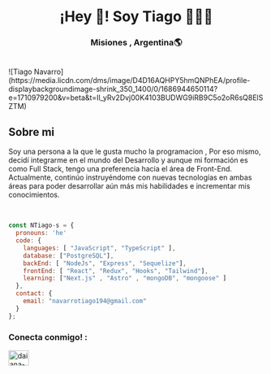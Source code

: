 
<h1 align="center">¡Hey 👋! Soy Tiago 👩🏻‍💻</h1>
<h3 align="center">Misiones , Argentina🌎</h3><br/> 
![Tiago Navarro](https://media.licdn.com/dms/image/D4D16AQHPY5hmQNPhEA/profile-displaybackgroundimage-shrink_350_1400/0/1686944650114?e=1710979200&v=beta&t=Il_yRv2Dvj00K4103BUDWG9iRB9C5o2oR6sQ8ElSZTM)

<h2>Sobre mi</h2>
<p>
  Soy una persona a la que le gusta mucho la programacion , Por eso mismo, decidí integrarme en el mundo del Desarrollo y aunque mi formación es como Full Stack, tengo una preferencia hacia el área de Front-End. Actualmente, continúo instruyéndome con nuevas tecnologías en ambas áreas para poder desarrollar aún más mis habilidades e incrementar mis conocimientos.
</p>
<br/>


```js
const NTiago-s = {
  pronouns: 'he'
  code: {
    languages: [ "JavaScript", "TypeScript" ],
    database: ["PostgreSQL"],
    backEnd: [ "NodeJs", "Express", "Sequelize"],
    frontEnd: [ "React", "Redux", "Hooks", "Tailwind"],
    learning: ["Next.js" , "Astro" , "mongoDB", "mongoose" ]
  },
  contact: {
    email: "navarrotiago194@gmail.com"
  }
};
```

<h3 align="left">Conecta conmigo! :</h3>
<p align="left">
<a href="https://www.linkedin.com/in/tiago-navarro-30bba2291/" target="blank"><img align="center" src="https://raw.githubusercontent.com/rahuldkjain/github-profile-readme-generator/master/src/images/icons/Social/linked-in-alt.svg" alt="daiana-grillia" height="30" width="40" /></a>
</p>



<!--
**Daiana215/Daiana215** is a ✨ _special_ ✨ repository because its `README.md` (this file) appears on your GitHub profile.

Here are some ideas to get you started:

- 🔭 I’m currently working on ...
- 🌱 I’m currently learning ...
- 👯 I’m looking to collaborate on ...
- 🤔 I’m looking for help with ...
- 💬 Ask me about ...
- 📫 How to reach me: ...
- 😄 Pronouns: ...
- ⚡ Fun fact: ...
-->

